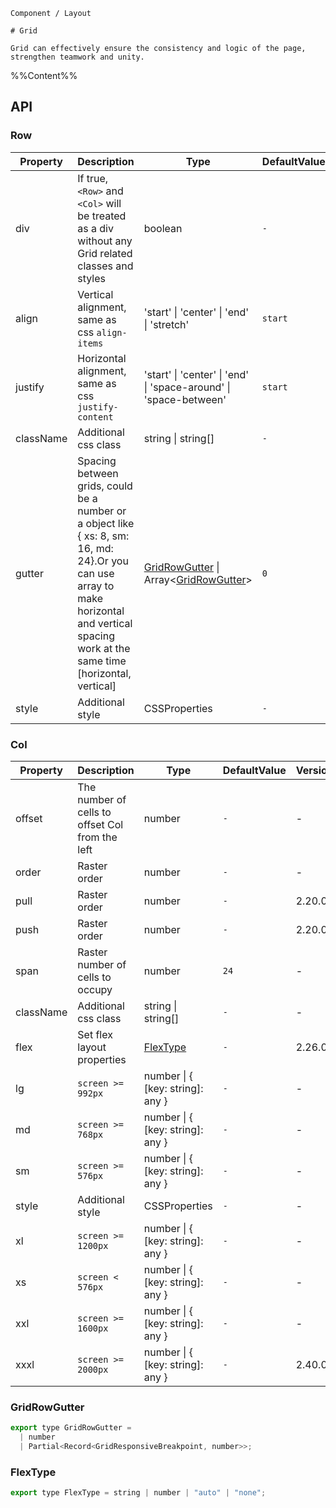 `````
Component / Layout

# Grid

Grid can effectively ensure the consistency and logic of the page, strengthen teamwork and unity.
`````

%%Content%%

## API

### Row

|Property|Description|Type|DefaultValue|Version|
|---|---|---|---|---|
|div|If true, `<Row>` and `<Col>` will be treated as a div without any Grid related classes and styles|boolean |`-`|-|
|align|Vertical alignment, same as css `align-items`|'start' \| 'center' \| 'end' \| 'stretch' |`start`|-|
|justify|Horizontal alignment, same as css `justify-content`|'start' \| 'center' \| 'end' \| 'space-around' \| 'space-between' |`start`|-|
|className|Additional css class|string \| string[] |`-`|-|
|gutter|Spacing between grids, could be a number or a object like { xs: 8, sm: 16, md: 24}.Or you can use array to make horizontal and vertical spacing work at the same time [horizontal, vertical]|[GridRowGutter](#gridrowgutter) \| Array&lt;[GridRowGutter](#gridrowgutter)&gt; |`0`|vertical gutter in 2.5.0|
|style|Additional style|CSSProperties |`-`|-|

### Col

|Property|Description|Type|DefaultValue|Version|
|---|---|---|---|---|
|offset|The number of cells to offset Col from the left|number |`-`|-|
|order|Raster order|number |`-`|-|
|pull|Raster order|number |`-`|2.20.0|
|push|Raster order|number |`-`|2.20.0|
|span|Raster number of cells to occupy|number |`24`|-|
|className|Additional css class|string \| string[] |`-`|-|
|flex|Set flex layout properties|[FlexType](#flextype) |`-`|2.26.0|
|lg|`screen >= 992px`|number \| { [key: string]: any } |`-`|-|
|md|`screen >= 768px`|number \| { [key: string]: any } |`-`|-|
|sm|`screen >= 576px`|number \| { [key: string]: any } |`-`|-|
|style|Additional style|CSSProperties |`-`|-|
|xl|`screen >= 1200px`|number \| { [key: string]: any } |`-`|-|
|xs|`screen < 576px`|number \| { [key: string]: any } |`-`|-|
|xxl|`screen >= 1600px`|number \| { [key: string]: any } |`-`|-|
|xxxl|`screen >= 2000px`|number \| { [key: string]: any } |`-`|2.40.0|

### GridRowGutter

```js
export type GridRowGutter =
  | number
  | Partial<Record<GridResponsiveBreakpoint, number>>;
```

### FlexType

```js
export type FlexType = string | number | "auto" | "none";
```
